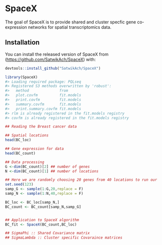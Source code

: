 
<!-- README.md is generated from README.Rmd. Please edit that file -->

# SpaceX

<!-- badges: start -->
<!-- badges: end -->

The goal of SpaceX is to provide shared and cluster specfic gene
co-expression networks for spatial transcriptomics data.

## Installation

You can install the released version of SpaceX from
(<https://github.com/SatwikAch/SpaceX>) with:

``` r
devtools::install_github("SatwikAch/SpaceX")
```

``` r
library(SpaceX)
#> Loading required package: PQLseq
#> Registered S3 methods overwritten by 'robust':
#>   method              from      
#>   plot.covfm          fit.models
#>   print.covfm         fit.models
#>   summary.covfm       fit.models
#>   print.summary.covfm fit.models
#> rlm is already registered in the fit.models registry
#> covfm is already registered in the fit.models registry
```

``` r
## Reading the Breast cancer data

## Spatial locations
head(BC_loc)

## Gene expression for data
head(BC_count) 

## Data processing
G <-dim(BC_count)[2] ## number of genes
N <-dim(BC_count)[1] ## number of locations

## Here we are randomly choosing 20 genes from 40 locations to run our SpaceX algorithm.
set.seed(123)
samp_G <- sample(1:G,20,replace = F)
samp_N <- sample(1:N,40,replace = F)

BC_loc <- BC_loc[samp_N,]
BC_count <- BC_count[samp_N,samp_G]


## Application to SpaceX algorithm
BC_fit <- SpaceX(BC_count,BC_loc)

## SigmaPhi :: Shared Covariance matrix
## SigmaLambda :: Cluster specific Covaraince matrices
```
